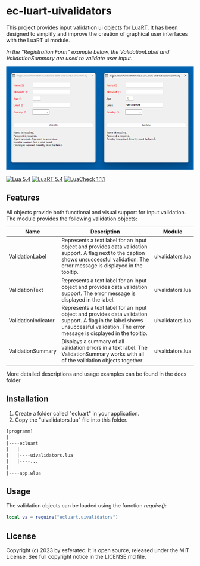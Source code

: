 # ec-luart-uivalidators

This project provides input validation ui objects for [LuaRT](https://www.luart.org/).
It has been designed to simplify and improve the creation of graphical user interfaces with the LuaRT ui module.

*In the "Registration Form" example below, the ValidationLabel and ValidationSummary are used to validate user input.*

![Screenshot of the Regisatrtion Form](/readme.png)

[![Lua 5.4](https://badgen.net/badge/Lua/5.4/yellow)](https://github.com/lua/lua)
[![LuaRT 5.4](https://badgen.net/badge/LuaRT/1.4.0/blue)](https://github.com/samyeyo/LuaRT)
[![LuaCheck 1.1.1](https://badgen.net/badge/LuaCheck/1.1.1/green)](https://github.com/lunarmodules/luacheck)

## Features

All objects provide both functional and visual support for input validation.
The module provides the following validation objects:

| Name | Description | Module |
| --- | --- | --- |
| ValidationLabel | Represents a text label for an input object and provides data validation support. A flag next to the caption shows unsuccessful validation. The error message is displayed in the tooltip. | uivalidators.lua
| ValidationText | Represents a text label for an input object and provides data validation support. The error message is displayed in the label. | uivalidators.lua
| ValidationIndicator | Represents a text label for an input object and provides data validation support. A flag in the label shows unsuccessful validation. The error message is displayed in the tooltip. | uivalidators.lua
| ValidationSummary | Displays a summary of all validation errors in a text label. The ValidationSummary works with all of the validation objects together. | uivalidators.lua

More detailed descriptions and usage examples can be found in the docs folder.

## Installation

1. Create a folder called "ecluart" in your application.
2. Copy the "uivalidators.lua" file into this folder.

```text
[programm]
|
|----ecluart
|   |
|   |----uivalidators.lua
|   |----...
|
|----app.wlua
```

## Usage

The validation objects can be loaded using the function *require()*:

```lua
local va = require("ecluart.uivalidators") 
```

## License

Copyright (c) 2023 by esferatec.
It is open source, released under the MIT License.
See full copyright notice in the LICENSE.md file.
